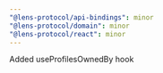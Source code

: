 ```yaml
---
"@lens-protocol/api-bindings": minor
"@lens-protocol/domain": minor
"@lens-protocol/react": minor
---
```


Added useProfilesOwnedBy hook
